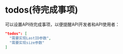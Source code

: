 # todos\(待完成事项\)

可以设置API待完成事项，以便提醒API开发者和API使用者：

```json
"todos": [
  "需要实现LastID参数", 
  "需要实现size参数"
]
```





